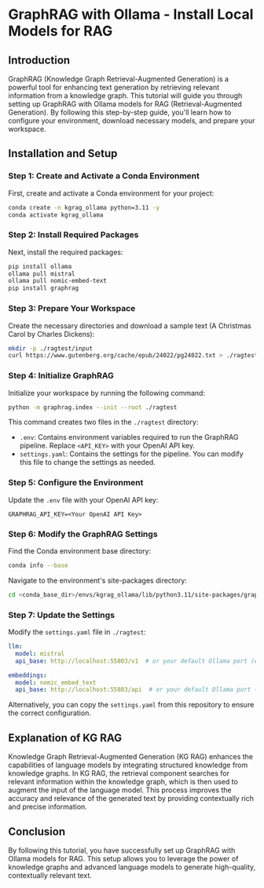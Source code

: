 # GraphRAG with Ollama - Install Local Models for RAG

## Introduction

GraphRAG (Knowledge Graph Retrieval-Augmented Generation) is a powerful tool for enhancing text generation by retrieving relevant information from a knowledge graph. This tutorial will guide you through setting up GraphRAG with Ollama models for RAG (Retrieval-Augmented Generation). By following this step-by-step guide, you'll learn how to configure your environment, download necessary models, and prepare your workspace.

## Installation and Setup

### Step 1: Create and Activate a Conda Environment

First, create and activate a Conda environment for your project:

```bash
conda create -n kgrag_ollama python=3.11 -y
conda activate kgrag_ollama
```

### Step 2: Install Required Packages

Next, install the required packages:

```bash
pip install ollama
ollama pull mistral
ollama pull nomic-embed-text
pip install graphrag
```

### Step 3: Prepare Your Workspace

Create the necessary directories and download a sample text (A Christmas Carol by Charles Dickens):

```bash
mkdir -p ./ragtest/input
curl https://www.gutenberg.org/cache/epub/24022/pg24022.txt > ./ragtest/input/book.txt
```

### Step 4: Initialize GraphRAG

Initialize your workspace by running the following command:

```bash
python -m graphrag.index --init --root ./ragtest
```

This command creates two files in the `./ragtest` directory:

- `.env`: Contains environment variables required to run the GraphRAG pipeline. Replace `<API_KEY>` with your OpenAI API key.
- `settings.yaml`: Contains the settings for the pipeline. You can modify this file to change the settings as needed.

### Step 5: Configure the Environment

Update the `.env` file with your OpenAI API key:

```plaintext
GRAPHRAG_API_KEY=<Your OpenAI API Key>
```

### Step 6: Modify the GraphRAG Settings

Find the Conda environment base directory:

```bash
conda info --base
```

Navigate to the environment's site-packages directory:

```bash
cd <conda_base_dir>/envs/kgrag_ollama/lib/python3.11/site-packages/graphrag/llm/openai/
```

### Step 7: Update the Settings

Modify the `settings.yaml` file in `./ragtest`:

```yaml
llm:
  model: mistral
  api_base: http://localhost:55803/v1  # or your default Ollama port (e.g., 11434)

embeddings:
  model: nomic_embed_text
  api_base: http://localhost:55803/api  # or your default Ollama port (e.g., 11434/api)
```

Alternatively, you can copy the `settings.yaml` from this repository to ensure the correct configuration.

## Explanation of KG RAG

Knowledge Graph Retrieval-Augmented Generation (KG RAG) enhances the capabilities of language models by integrating structured knowledge from knowledge graphs. In KG RAG, the retrieval component searches for relevant information within the knowledge graph, which is then used to augment the input of the language model. This process improves the accuracy and relevance of the generated text by providing contextually rich and precise information.

## Conclusion

By following this tutorial, you have successfully set up GraphRAG with Ollama models for RAG. This setup allows you to leverage the power of knowledge graphs and advanced language models to generate high-quality, contextually relevant text.
